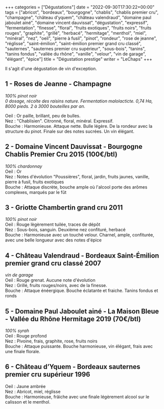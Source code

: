 +++
categories = ["Dégustations"]
date = "2022-09-30T17:30:22+00:00"
tags = ["abricot", "bordeaux", "bourgogne", "chablis", "chablis premier cru", "champagne", "château d’yquem", "château valendraud", "domaine paul jaboulet ainé", "domaine vincent dauvissat", "dégustation", "expressif", "fermentation", "finesse", "floral", "fruits exotiques", "fruits noirs", "fruits rouges", "graphite", "grillé", "herbacé", "hermitage", "menthol", "miel", "minéral", "nez", "oeil", "pierre à fusil", "pinot", "rondeur", "rose de jeanne", "réglisse", "saint-émilion", "saint-émilion premier grand cru classé", "sauternes", "sauternes premier cru supérieur", "sous-bois", "tanins", "tanins fondus", "vallée du rhône", "vanille", "velour", "vin de garage", "élégant", "épice"]
title = "Dégustation prestige"
writer = "LeChaps"
+++

Il s'agit d'une dégustation de vin d'exception.

## 1 - Roses de Jeanne - Champagne
_100% pinot noir_  
_0 dosage, récolte des raisins nature. Fermentation malolacticte. 0,74 Ha, 8000 pieds. 2 à 3000 bouteilles par an._  

Oeil : Or paille, brillant, peu de bulles.  
Nez : "Chablisien". Citronné, floral, minéral. Expressif.  
Bouche : Harmonieuse. Attaque nette. Bulle légère. De la rondeur avec la structure du pinot. Finale sur des notes sucrées. Un vin élégant.

## 2 - Domaine Vincent Dauvissat - Bourgogne Chablis Premier Cru 2015 (100€/btl)
_100% chardonnay_  
Oeil : Or    
Nez : Notes d'évolution "Poussières", floral, jardin, fruits jaunes, vanille, pierre à fusil, fruits exotiques  
Bouche : Attaque discrète, bouche ample où l'alcool porte des arômes complexes, marqués par le fût

## 3 - Griotte Chambertin grand cru  2011
_100% pinot noir_  
Oeil : Rouge lègèrement tuilée, traces de dépôt  
Nez : Sous-bois, sanguin. Deuxième nez confituré, herbacé  
Bouche : Harmonieuse avec un touché velour. Charnel, ample, confiturée, avec une belle longueur avec des notes d'épice

## 4 - Château Valendraud - Bordeaux Saint-Émilion premier grand cru classé 2007
_vin de garage_  
Oeil : Rouge grenat. Aucune note d'évolution  
Nez : Grillé, fruits rouges/noirs, avec de la finesse.  
Bouche : Attaque énéergique. Bouche éclatante et fraiche. Tanins fondus et ronds

## 5 - Domaine Paul Jaboulet ainé - La Maison Bleue - Vallée du Rhône Hermitage 2019 (70€/btl) <i class="fa fa-plus-circle"></i>
_100% syrah_  
Oeil : Rouge profond  
Nez : Pivoine, frais, graphite, rose, fruits noirs  
Bouche : Attaque puissante. Bouche harmonieuse, vin élégant, frais avec une finale florale.

## 6 - Château d’Yquem - Bordeaux sauternes premier cru supérieur 1996
Oeil : Jaune ambrée  
Nez : Abricot, miel, réglisse  
Bouche : Harmonieuse, frâiche avec une finale légèrement alcool sur le calisson et le menthol.



